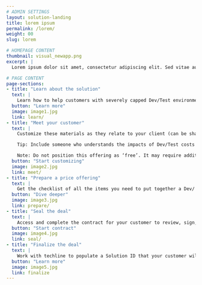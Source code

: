 ```yaml
---
# ADMIN SETTINGS
layout: solution-landing
title: lorem ipsum
permalink: /lorem/
weight: 00
slug: lorem

# HOMEPAGE CONTENT
thumbnail: visual_newapp.png
excerpt: |
  Lorem ipsum dolor sit amet, consectetur adipiscing elit. Sed vitae augue ligula. Vestibulum consequat malesuada pulvinar. Quisque molestie ipsum vel malesuada porttitor.

# PAGE CONTENT
page-sections:
- title: "Learn about the solution"
  text: |
    Learn how to help customers with severely capped Dev/Test environments expand their capacity by alleviating cost limitations. Alleviating costs will allow developers to increase productivity and leverage modern, agile, DevOps on Z.
  button: "Learn more"
  image: image1.jpg
  link: learn/
- title: "Meet your customer"
  text: |
    Customize these materials as they relate to your client (can be shared via email, phone, or in-person.)

    Tip: Include someone who understands the impacts of Dev/Test costs in the conversation.

    Note: Do not position this offering as ‘free’. It may require additional IPLA entitlement or hardware capacity at a discount.
  button: "Start customizing"
  image: image2.jpg
  link: meet/
- title: "Prepare a price offering"
  text: |
    Get the checklist of all the items you need to put together a Dev/ Test quote. Understand all the steps to calculating a quote: Set the baseline, calculate the IPLA entitlements, complete and submit the approval spreadsheet.
  button: "Dive deeper"
  image: image3.jpg
  link: prepare/
- title: "Seal the deal"
  text: |
    Access and complete the contract for your customer to review, sign, and send back.
  button: "Start contract"
  image: image4.jpg
  link: seal/
- title: "Finalize the deal"
  text: |
    Work with techline to populate a Solution ID that your customer will use to identify the container in the reporting. Work with techline to start billing the customer.
  button: "Learn more"
  image: image5.jpg
  link: finalize
---
```

